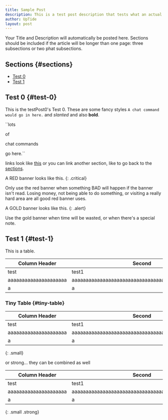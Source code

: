 ```yaml
---
title: Sample Post
description: This is a test post description that tests what an actual post will look like.
author: UpTide
layout: post
---
```


Your Title and Description will automatically be posted here. Sections should be included if the article will be longer than one page: three subsections or two phat subsections.

## Sections {#sections}

- [Test 0](#test-0)
- [Test 1](#test-1)

## Test 0 {#test-0}

This is the testPost0's Test 0. These are some fancy styles `A chat command would go in here.` and *slanted* and also **bold**.

``lots

of

chat commands

go here.``

links look like [this](https://magicgirls.us) or you can link another section, like to go back to the [sections](#sections).

A RED banner looks like this.
{: .critical}

Only use the red banner when something BAD will happen if the banner isn't read. Losing money, not being able to do something, or visiting a really hard area are all good red banner uses.

A GOLD banner looks like this.
{: .alert}

Use the gold banner when time will be wasted, or when there's a special note.

## Test 1 {#test-1}

This is a table.

|Column Header|Second|
|-------------|------|
|test|test1|
|aaaaaaaaaaaaaaaaaaaaa|aaaaaaaaaaaaaaaaaaaaaaaaaaaaaaaaaaaaaaaaaaaaaaaaaa|
|a|a|

### Tiny Table {#tiny-table}

|Column Header|Second|
|-------------|------|
|test|test1|
|aaaaaaaaaaaaaaaaaaaaa|aaaaaaaaaaaaaaaaaaaaaaaaaaaaaaaaaaaaaaaaaaaaaaaaaa|
|a|a|
{: .small}

or strong... they can be combined as well

|Column Header|Second|
|-------------|------|
|test|test1|
|aaaaaaaaaaaaaaaaaaaaa|aaaaaaaaaaaaaaaaaaaaaaaaaaaaaaaaaaaaaaaaaaaaaaaaaa|
|a|a|
{: .small .strong}
